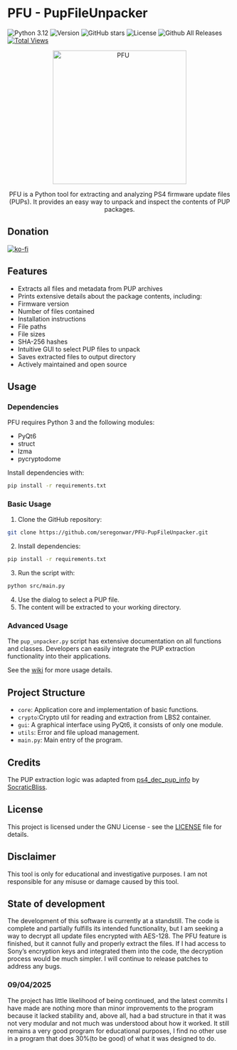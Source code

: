# PFU - PupFileUnpacker

![Python 3.12](https://img.shields.io/badge/Python-3.12+-blue)
![Version](https://img.shields.io/badge/version-v1.5.1b-brightgreen)
![GitHub stars](https://img.shields.io/github/stars/seregonwar/Pup-file-extractor?style=social)
![License](https://img.shields.io/badge/license-MIT-red)
![Github All Releases](https://img.shields.io/github/downloads/seregonwar/PFU-PupFileUnpacker/total.svg)
[![Total Views](https://seregonwar.github.io/traffic-to-badge/traffic-PFU-PupFileUnpacker/views.svg)](https://github.com/seregonwar/PFU-PupFileUnpacker)
<p align="center">
  <a href="https://github.com/seregonwar/PFU-PupFileUnpacker/blob/main/logo.png">
    <img alt="PFU" src="logo.png" width="300" />
  </a>
</p>
<p align="center">
PFU is a Python tool for extracting and analyzing PS4 firmware update files (PUPs). It provides an easy way to unpack and inspect the contents of PUP packages.
</p>



## Donation

[![ko-fi](https://ko-fi.com/img/githubbutton_sm.svg)](https://ko-fi.com/seregon)
## Features

- Extracts all files and metadata from PUP archives
- Prints extensive details about the package contents, including:
- Firmware version
- Number of files contained
- Installation instructions
- File paths
- File sizes
- SHA-256 hashes
- Intuitive GUI to select PUP files to unpack
- Saves extracted files to output directory
- Actively maintained and open source

## Usage

### Dependencies

PFU requires Python 3 and the following modules:

- PyQt6
- struct
- lzma
- pycryptodome

Install dependencies with:

```bash
pip install -r requirements.txt
```

### Basic Usage

1. Clone the GitHub repository:
```bash
git clone https://github.com/seregonwar/PFU-PupFileUnpacker.git
```
2. Install dependencies:
```bash
pip install -r requirements.txt
```
3. Run the script with:
```bash
python src/main.py
```
4. Use the dialog to select a PUP file.
5. The content will be extracted to your working directory.

### Advanced Usage

The `pup_unpacker.py` script has extensive documentation on all functions and classes. Developers can easily integrate the PUP extraction functionality into their applications.

See the [wiki](https://github.com/seregonwar/Pup-file-extractor/wiki) for more usage details.

## Project Structure

- `core`: Application core and implementation of basic functions.
- `crypto`:Crypto util for reading and extraction from LBS2 container.
- `gui`: A graphical interface using PyQt6, it consists of only one module.
- `utils`: Error and file upload management.
- `main.py`: Main entry of the program.

## Credits

The PUP extraction logic was adapted from [ps4_dec_pup_info](https://github.com/SocraticBliss/ps4_dec_pup_info) by [SocraticBliss](https://github.com/SocraticBliss).

## License

This project is licensed under the GNU License - see the [LICENSE](LICENSE) file for details.

## Disclaimer

This tool is only for educational and investigative purposes. I am not responsible for any misuse or damage caused by this tool.

## State of development 
The development of this software is currently at a standstill. The code is complete and partially fulfills its intended functionality, but I am seeking a way to decrypt all update files encrypted with AES-128. The PFU feature is finished, but it cannot fully and properly extract the files. If I had access to Sony’s encryption keys and integrated them into the code, the decryption process would be much simpler. I will continue to release patches to address any bugs.

### 09/04/2025
The project has little likelihood of being continued, and the latest commits I have made are nothing more than minor improvements to the program because it lacked stability and, above all, had a bad structure in that it was not very modular and not much was understood about how it worked. It still remains a very good program for educational purposes, I find no other use in a program that does 30%(to be good) of what it was designed to do. 
